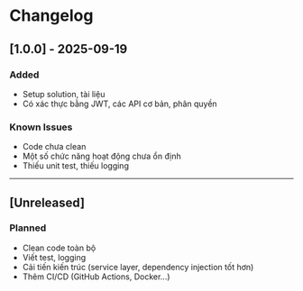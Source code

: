 # Changelog

## [1.0.0] - 2025-09-19
### Added
- Setup solution, tài liệu
- Có xác thực bằng JWT, các API cơ bản, phân quyền

### Known Issues
- Code chưa clean
- Một số chức năng hoạt động chưa ổn định
- Thiếu unit test, thiếu logging

---

## [Unreleased]
### Planned
- Clean code toàn bộ
- Viết test, logging
- Cải tiến kiến trúc (service layer, dependency injection tốt hơn)
- Thêm CI/CD (GitHub Actions, Docker...)
